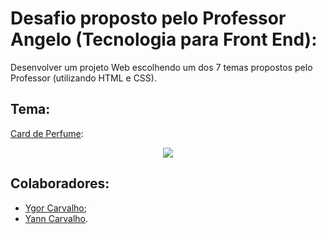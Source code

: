 # Desafio proposto pelo Professor Angelo (Tecnologia para Front End):
Desenvolver um projeto Web escolhendo um dos 7 temas propostos pelo Professor (utilizando HTML e CSS).

## Tema:
[Card de Perfume](https://www.frontendmentor.io/challenges/product-preview-card-component-GO7UmttRfa):
<div align="center">
  <img src="https://res.cloudinary.com/dz209s6jk/image/upload/f_auto,q_auto,w_700/Challenges/d0bm3lh8bp36gyi3jiop.jpg">
</div>

## Colaboradores:
- [Ygor Carvalho](https://github.com/farvillage);<br>
- [Yann Carvalho](https://github.com/yann-carvalho).

